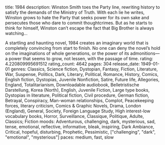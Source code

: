 title: 1984
description: Winston Smith toes the Party line, rewriting history to satisfy the demands of the Ministry of Truth. With each lie he writes, Winston grows to hate the Party that seeks power for its own sake and persecutes those who dare to commit thoughtcrimes. But as he starts to think for himself, Winston can’t escape the fact that Big Brother is always watching...

A startling and haunting novel, 1984 creates an imaginary world that is completely convincing from start to finish. No one can deny the novel’s hold on the imaginations of whole generations, or the power of its admonitions—a power that seems to grow, not lessen, with the passage of time.
rating: 4.220809995691512
rating_count: 4642
pages: 304
release_date: 1949-01-01
genres: Classics, Science fiction, Dystopian, Fantasy, Fiction, Literature, War, Suspense, Politics, Dark, Literary, Political, Romance, History, Comics, English fiction, Dystopias, Juvenile Nonfiction, Satire, Future life, Allegories, England, Totalitarianism, Downloadable audiobook, Belletristische Darstellung, Korea (North), English, Juvenile Fiction, Large type books, Dystopias in literature, Political fiction, Civil procedure, German fiction, Betrayal, Conspiracy, Man-woman relationships, Complot, Peacekeeping forces, literary criticism, Comics & Graphic Novels, Drama, London (England), General, Society, Foreign Language Study, High interest-low vocabulary books, Horror, Surveillance, Classique, Politique, Adulte, Classics; Fiction
moods: Adventurous, challenging, dark, mysterious, sad, tense, emotional, reflective, informative, bleak, inspiring, Dark Ambiance, Critical, hopeful, disturbing, Prophetic, Pessimistic, ["challenging", "dark", "emotional", "mysterious"]
paces: medium, fast, slow